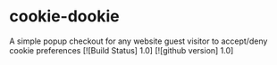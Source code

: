 # cookie-dookie
A simple popup checkout for any website guest visitor to accept/deny cookie preferences
[![Build Status] 1.0] [![github version] 1.0]
